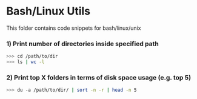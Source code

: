 # Bash/Linux Utils
This folder contains code snippets for bash/linux/unix

### 1) Print number of directories inside specified path
```bash
>>> cd /path/to/dir
>>> ls | wc -l
```

### 2) Print top X folders in terms of disk space usage (e.g. top 5)
```bash
>>> du -a /path/to/dir/ | sort -n -r | head -n 5
```
